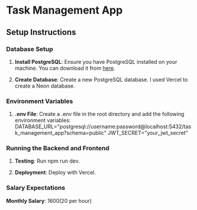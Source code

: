 # Task Management App

## Setup Instructions

### Database Setup

1. **Install PostgreSQL**: Ensure you have PostgreSQL installed on your machine. You can download it from [here](https://www.postgresql.org/download/).

2. **Create Database**: Create a new PostgreSQL database. I used Vercel to create a Neon database.

### Environment Variables

1. **.env File**: Create a .env file in the root directory and add the following environment variables:
DATABASE_URL="postgresql://username:password@localhost:5432/task_management_app?schema=public"
JWT_SECRET="your_jwt_secret"

### Running the Backend and Frontend

1. **Testing**: Run npm run dev.

2. **Deployment**: Deploy with Vercel.

### Salary Expectations
**Monthly Salary**: $1600 ($20 per hour)
